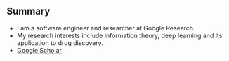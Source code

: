 ## Summary

*   I am a software engineer and researcher at Google Research.
*   My research interests include information theory, deep learning and its application to drug discovery. 
*   [Google Scholar](https://scholar.google.com/citations?user=kGx-ZZ8AAAAJ&hl=en)
